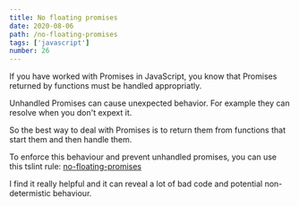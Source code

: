 ```yaml
---
title: No floating promises
date: 2020-08-06
path: /no-floating-promises
tags: ['javascript']
number: 26
---
```


If you have worked with Promises in JavaScript, you know that Promises returned
by functions must be handled appropriatly.

Unhandled Promises can cause unexpected behavior. For example they can resolve
when you don't expext it.

So the best way to deal with Promises is to return them from functions that
start them and then handle them.

To enforce this behaviour and prevent unhandled promises, you can use this
tslint rule:
[no-floating-promises](https://palantir.github.io/tslint/rules/no-floating-promises/)

I find it really helpful and it can reveal a lot of bad code and potential
non-determistic behaviour.
